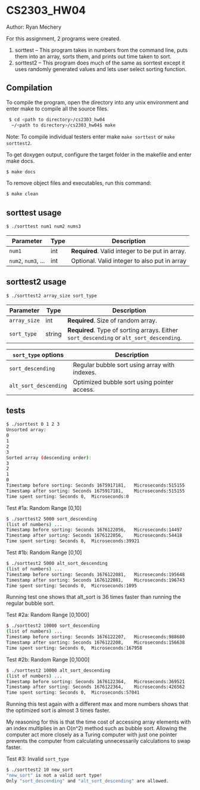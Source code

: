 # CS2303_HW04
Author: Ryan Mechery

For this assignment, 2 programs were created.
1. sorttest – This program takes in numbers from the command line, puts them into an array, sorts them, and prints out time taken to sort.
2. sorttest2 – This program does much of the same as sorrtest except it uses randomly generated values and lets user select sorting function.

## Compilation
To compile the program, open the directory into any unix environment and enter make to compile all the source files.
```sh
 $ cd <path to directory>/cs2303_hw04
  ~/<path to directory>/cs2303_hw04$ make
```
Note: To compile individual testers enter make `make sorttest` or `make sorttest2`.

To get doxygen output, configure the target folder in the makefile and enter make docs.
```sh
$ make docs
```

To remove object files and executables, run this command:
```sh
$ make clean
```

## sorttest usage
```sh
$ ./sorttest num1 num2 nums3
```
| Parameter | Type   | Description |
| ---       | ---    | --- |
| `num1`    | int    | **Required**. Valid integer to be put in array. |
| `num2`, `num3`, ...   | int | Optional. Valid integer to also put in array |


## sorttest2 usage
```sh
$ ./sorttest2 array_size sort_type
```
| Parameter | Type   | Description |
| ---       | ---    | --- |
| `array_size` | int    | **Required**. Size of random array. |
| `sort_type`  | string | **Required**.  Type of sorting arrays. Either `sort_descending` or `alt_sort_descending`. |

| `sort_type`  options | Description |
| --- | ---|
| `sort_descending` | Regular bubble sort using array with indexes.|
| `alt_sort_descending` | Optimized bubble sort using pointer access.|


## tests
```sh
$ ./sorttest 0 1 2 3
Unsorted array:
0
1
2
3
Sorted array (descending order):
3
2
1
0
Timestamp before sorting: Seconds 1675917181,   Microseconds:515155
Timestamp after sorting: Seconds 1675917181,    Microseconds:515155
Time spent sorting: Seconds 0,  Microseconds:0
```


Test #1a: Random Range [0,10]
```sh
$ ./sorttest2 5000 sort_descending
(list of numbers) ...
Timestamp before sorting: Seconds 1676122056,   Microseconds:14497
Timestamp after sorting: Seconds 1676122056,    Microseconds:54418
Time spent sorting: Seconds 0,  Microseconds:39921
```

Test #1b: Random Range [0,10]
```sh
$ ./sorttest2 5000 alt_sort_descending
(list of numbers) ...
Timestamp before sorting: Seconds 1676122081,   Microseconds:195648
Timestamp after sorting: Seconds 1676122081,    Microseconds:196743
Time spent sorting: Seconds 0,  Microseconds:1095
```
Running test one shows that alt_sort is 36 times faster than running the regular bubble sort.

Test #2a: Random Range [0,1000]
```sh
$ ./sorttest2 10000 sort_descending
(list of numbers) ...
Timestamp before sorting: Seconds 1676122207,   Microseconds:988680
Timestamp after sorting: Seconds 1676122208,    Microseconds:156638
Time spent sorting: Seconds 0,  Microseconds:167958
```

Test #2b: Random Range [0,1000]
```sh
$ ./sorttest2 10000 alt_sort_descending
(list of numbers) ...
Timestamp before sorting: Seconds 1676122364,   Microseconds:369521
Timestamp after sorting: Seconds 1676122364,    Microseconds:426562
Time spent sorting: Seconds 0,  Microseconds:57041
```
Running this test again with a different max and more numbers shows that the optimized sort is almost 3 times faster.

My reasoning for this is that the time cost of accessing array elements with an index multiplies in an O(n^2) method such as bubble sort.
Allowing the computer act more closely as a Turing computer with just one pointer prevents the computer from calculating unnecessarily calculations to swap faster.

Test #3: Invalid `sort_type`
```sh
$ ./sorttest2 10 new_sort
"new_sort" is not a valid sort type!
Only "sort_descending" and "alt_sort_descending" are allowed.
```


